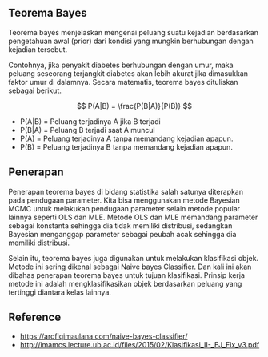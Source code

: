 ## Teorema Bayes
Teorema bayes menjelaskan mengenai peluang suatu kejadian berdasarkan pengetahuan awal (prior) dari kondisi yang mungkin berhubungan dengan kejadian tersebut. 

Contohnya, jika penyakit diabetes berhubungan dengan umur, maka peluang seseorang terjangkit diabetes akan lebih akurat jika dimasukkan faktor umur di dalamnya. Secara matematis, teorema bayes dituliskan sebagai berikut.

$$
P(A|B) = \frac{P(B|A)}{P(B)}
$$


- P(A|B) = Peluang terjadinya A jika B terjadi
- P(B|A) = Peluang B terjadi saat A muncul
- P(A) = Peluang terjadinya A tanpa memandang kejadian apapun.
- P(B) = Peluang terjadinya B tanpa memandang kejadian apapun.

## Penerapan
Penerapan teorema bayes di bidang statistika salah satunya diterapkan pada pendugaan parameter. Kita bisa menggunakan metode Bayesian MCMC untuk melakukan pendugaan parameter selain metode popular lainnya seperti OLS dan MLE. Metode OLS dan MLE memandang parameter sebagai konstanta sehingga dia tidak memiliki distribusi, sedangkan Bayesian menganggap parameter sebagai peubah acak sehingga dia memiliki distribusi.

Selain itu, teorema bayes juga digunakan untuk melakukan klasifikasi objek. Metode ini sering dikenal sebagai Naive bayes Classifier. Dan kali ini akan dibahas penerapan teorema bayes untuk tujuan klasifikasi. Prinsip kerja metode ini adalah mengklasifikasikan objek berdasarkan peluang yang tertinggi diantara kelas lainnya.

## Reference
- https://arofiqimaulana.com/naive-bayes-classifier/
- http://imamcs.lecture.ub.ac.id/files/2015/02/Klasifikasi_II-_EJ_Fix_v3.pdf